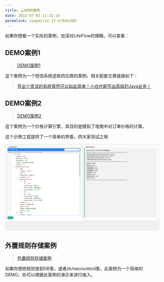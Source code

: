 ```yaml
---
title: 🪀DEMO案例
date: 2022-07-03 11:32:24
permalink: /pages/v2.13.X/0a8188/
---
```


如果你想看一个实际的案例，加深对LiteFlow的理解。可以查看：

## DEMO案例1

> [DEMO案例1](https://github.com/bryan31/message-demo)

这个案例为一个短信系统选取供应商的案例。相关配套文章链接如下：

> [写出个灵活的系统竟然可以如此简单！小白也能写出高级的Java业务！](https://segmentfault.com/a/1190000042084710)

## DEMO案例2

> [DEMO案例2](https://gitee.com/bryan31/liteflow-example)

这个案例为一个价格计算引擎，其目的是模拟了电商中对订单价格的计算。

这个示例工程提供了一个简单的界面，供大家测试之用

![example-web](/img/example-web.png)

## 外置规则存储案例

> [外置规则存储案例](https://github.com/bryan31/liteflow-ext-rule-demo)

如果你想把规则放到DB里，或者zk/nacos/etcd里，此案例为一个简单的DEMO，你可以根据此案例的演示来进行接入。

